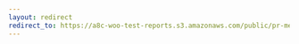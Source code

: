 ```yaml
---
layout: redirect
redirect_to: https://a8c-woo-test-reports.s3.amazonaws.com/public/pr-merge/41211/e2e/index.html
---
```

